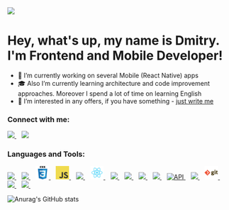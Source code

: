<img src="https://media.tenor.com/He2W0AQvZfsAAAAC/hacked-hack.gif" width="100"/>

# Hey, what's up, my name is Dmitry. I'm Frontend and Mobile Developer! 
- 👀 I’m currently working on several Mobile (React Native) apps
- 🎓 Also I’m currently learning architecture and code improvement approaches. Moreover I spend a lot of time on learning English
- 👯 I’m interested in any offers, if you have something - [just write me](https://www.linkedin.com/in/dmitry-guzerchuk-35b81520b/)

### Connect with me:

<p align='left'>
  <a href="https://www.linkedin.com/in/dmitry-guzerchuk-35b81520b/">
    <img height="30" src="https://thumbs.dreamstime.com/b/colored-linkedin-logo-colored-linkedin-logo-vector-ai-file-easily-editable-have-white-background-high-resolution-155698459.jpg">
  </a>
  &nbsp;&nbsp;
  <a href="https://www.codewars.com/users/guzeradimazz">
    <img height="30" src="https://i.ibb.co/3p4pmPL/Screen-Shot-2020-09-30-at-22-08-32.png">
  </a>
</p>

### Languages and Tools:

<p>
  <a href="https://code.visualstudio.com/">
    <img height="30" src="https://upload.wikimedia.org/wikipedia/commons/thumb/9/9a/Visual_Studio_Code_1.35_icon.svg/2048px-Visual_Studio_Code_1.35_icon.svg.png">
  </a>
  &nbsp;&nbsp;
  <a href="https://en.wikipedia.org/wiki/HTML5">
    <img height="30" src="https://www.w3.org/html/logo/downloads/HTML5_1Color_Black.png">
  </a>
  &nbsp;&nbsp;
  <a href="https://en.wikipedia.org/wiki/Cascading_Style_Sheets">
    <img height="30" src="https://raw.githubusercontent.com/github/explore/80688e429a7d4ef2fca1e82350fe8e3517d3494d/topics/css/css.png">
  </a>
  &nbsp;&nbsp;
  <a href="https://www.javascript.com">
    <img height="30" src="https://raw.githubusercontent.com/github/explore/80688e429a7d4ef2fca1e82350fe8e3517d3494d/topics/javascript/javascript.png">
  </a>
  &nbsp;&nbsp;
  <a href="https://www.typescriptlang.org">
    <img height="30" src="https://miro.medium.com/max/816/1*mn6bOs7s6Qbao15PMNRyOA.png">
  </a>
  &nbsp;&nbsp;
  <a href="https://reactjs.org">
    <img height="30" src="https://raw.githubusercontent.com/github/explore/80688e429a7d4ef2fca1e82350fe8e3517d3494d/topics/react/react.png">
  </a>
  &nbsp;&nbsp;
  <a href="https://redux.js.org">
    <img height="30" src="https://cdn.worldvectorlogo.com/logos/redux.svg">
  </a>
   &nbsp;&nbsp;
  <a href="https://reactnative.dev">
    <img height="30" src="https://res.cloudinary.com/practicaldev/image/fetch/s--LS4X9NFz--/c_limit%2Cf_auto%2Cfl_progressive%2Cq_auto%2Cw_880/https://pagepro.co/blog/wp-content/uploads/2020/03/react-native-logo-884x1024.png">
  </a>
   &nbsp;&nbsp;
  <a href="https://docs.swmansion.com/react-native-reanimated/">
    <img height="30" src="https://user-images.githubusercontent.com/71637814/221989280-44575d34-4c0d-49ad-8ab6-7f8a752d3409.png">
  </a>
  &nbsp;&nbsp;
  <a href="https://sass-scss.ru/">
    <img height="30" src="https://sass-scss.ru/assets/img/logos/logo-b6e1ef6e.svg">
  </a>
  &nbsp;&nbsp;
  <a href="https://ru.wikipedia.org/wiki/API">
    <img height="30" src="" alt="API" >
  </a>
  &nbsp;&nbsp;
  <a href="https://www.postgresql.org">
    <img height="30" src="https://www.postgresql.org/media/img/about/press/elephant.png">
  </a>
  &nbsp;&nbsp;
  <a href="https://git-scm.com">
    <img height="30" src="https://raw.githubusercontent.com/github/explore/80688e429a7d4ef2fca1e82350fe8e3517d3494d/topics/git/git.png">
  </a>
  &nbsp;&nbsp;
  <a href="https://tilda.cc/">
    <img height="30" src="https://static.tildacdn.com/tild3331-3166-4339-a463-303634366630/logo___1__5.svg">
  </a>
  &nbsp;&nbsp;
  <a href="https://ru.wordpress.org/">
    <img height="30" src="https://upload.wikimedia.org/wikipedia/commons/thumb/9/98/WordPress_blue_logo.svg/1200px-WordPress_blue_logo.svg.png">
  </a>
  &nbsp;&nbsp;
</p>



![Anurag's GitHub stats](https://github-readme-stats.vercel.app/api?username=guzeradimazz&show_icons=true&count_private=true&theme=calm)
